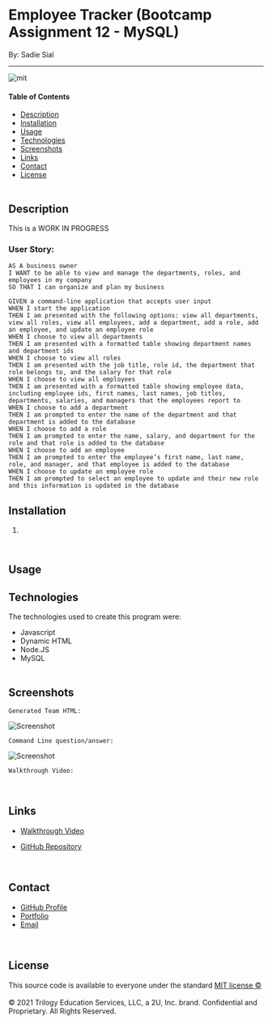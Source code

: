 # Employee Tracker (Bootcamp Assignment 12 - MySQL)

By: Sadie Sial

___

![mit](https://img.shields.io/badge/license-MIT-lightblue)

#### Table of Contents

* [Description](#description)
* [Installation](#installation)
* [Usage](#usage)
* [Technologies](#technologies)
* [Screenshots](#screenshots)
* [Links](#links)
* [Contact](#contact)
* [License](#license)
<br><br>

## Description <br>

This is a WORK IN PROGRESS



### User Story:

```
AS A business owner
I WANT to be able to view and manage the departments, roles, and employees in my company
SO THAT I can organize and plan my business
```

```
GIVEN a command-line application that accepts user input
WHEN I start the application
THEN I am presented with the following options: view all departments, view all roles, view all employees, add a department, add a role, add an employee, and update an employee role
WHEN I choose to view all departments
THEN I am presented with a formatted table showing department names and department ids
WHEN I choose to view all roles
THEN I am presented with the job title, role id, the department that role belongs to, and the salary for that role
WHEN I choose to view all employees
THEN I am presented with a formatted table showing employee data, including employee ids, first names, last names, job titles, departments, salaries, and managers that the employees report to
WHEN I choose to add a department
THEN I am prompted to enter the name of the department and that department is added to the database
WHEN I choose to add a role
THEN I am prompted to enter the name, salary, and department for the role and that role is added to the database
WHEN I choose to add an employee
THEN I am prompted to enter the employee’s first name, last name, role, and manager, and that employee is added to the database
WHEN I choose to update an employee role
THEN I am prompted to select an employee to update and their new role and this information is updated in the database 
```

## Installation

1. 

```
```

```
```


## Usage


## Technologies

The technologies used to create this program were: 
- Javascript
- Dynamic HTML
- Node.JS
- MySQL
<br><br>

## Screenshots
```
Generated Team HTML:
```
![Screenshot](assests/images/screenshot.png)

```
Command Line question/answer:
```
![Screenshot](assests/images/screenshot2.png)

```
Walkthrough Video:
```

<br>

## Links

- [Walkthrough Video]()

- [GitHub Repository](https://github.com/sadielinks/employee-tracker-sql)

<br>

## Contact

- [GitHub Profile](https://github.com/sadielinks)
- [Portfolio](https://sadielinks.github.io/professional-portfolio/)
- [Email](mailto:sadiecodes@gmail.com)

<br>

## License

This source code is available to everyone under the standard [MIT license ©](https://choosealicense.com/licenses/mit/) <br><br>
© 2021 Trilogy Education Services, LLC, a 2U, Inc. brand. Confidential and Proprietary. All Rights Reserved.